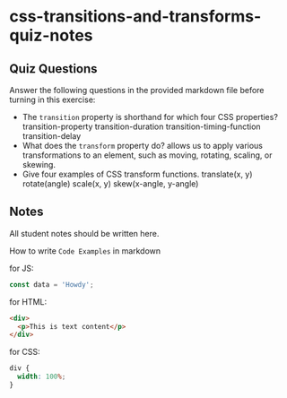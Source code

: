 # css-transitions-and-transforms-quiz-notes

## Quiz Questions

Answer the following questions in the provided markdown file before turning in this exercise:

- The `transition` property is shorthand for which four CSS properties?
  transition-property
  transition-duration
  transition-timing-function
  transition-delay
- What does the `transform` property do?
  allows us to apply various transformations to an element, such as moving, rotating, scaling, or skewing.
- Give four examples of CSS transform functions.
  translate(x, y)
  rotate(angle)
  scale(x, y)
  skew(x-angle, y-angle)

## Notes

All student notes should be written here.

How to write `Code Examples` in markdown

for JS:

```javascript
const data = 'Howdy';
```

for HTML:

```html
<div>
  <p>This is text content</p>
</div>
```

for CSS:

```css
div {
  width: 100%;
}
```
